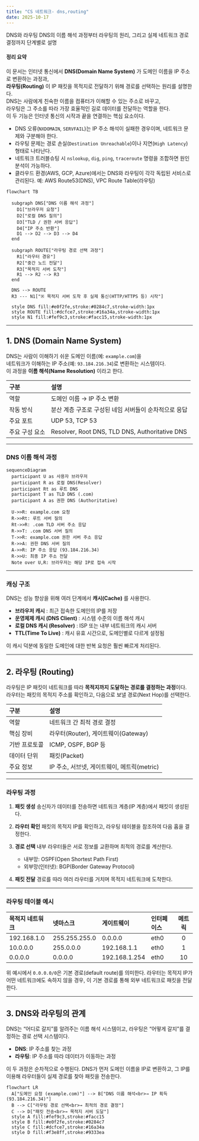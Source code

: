 ```yaml
---
title: "CS 네트워크- dns,routing"
date: 2025-10-17
---
```

DNS와 라우팅
DNS의 이름 해석 과정부터 라우팅의 원리, 그리고 실제 네트워크 경로 결정까지 단계별로 설명


#### 정리 요약

이 문서는 인터넷 통신에서 **DNS(Domain Name System)** 가 도메인 이름을 IP 주소로 변환하는 과정과,  
**라우팅(Routing)** 이 IP 패킷을 목적지로 전달하기 위해 경로를 선택하는 원리를 설명한다.  
DNS는 사람에게 친숙한 이름을 컴퓨터가 이해할 수 있는 주소로 바꾸고,  
라우팅은 그 주소를 따라 가장 효율적인 길로 데이터를 전달하는 역할을 한다.  
이 두 기능은 인터넷 통신의 시작과 끝을 연결하는 핵심 요소이다.


* DNS 오류(`NXDOMAIN`, `SERVFAIL`)는 IP 주소 해석이 실패한 경우이며, 네트워크 문제와 구분해야 한다.
* 라우팅 문제는 경로 손실(`Destination Unreachable`)이나 지연(`High Latency`) 형태로 나타난다.
* 네트워크 트러블슈팅 시 `nslookup`, `dig`, `ping`, `traceroute` 명령을 조합하면 원인 분석이 가능하다.
* 클라우드 환경(AWS, GCP, Azure)에서는 DNS와 라우팅이 각각 독립된 서비스로 관리된다.
  예: AWS Route53(DNS), VPC Route Table(라우팅)

```mermaid
flowchart TB

  subgraph DNS["DNS 이름 해석 과정"]
    D1["브라우저 요청"]
    D2["로컬 DNS 질의"]
    D3["TLD / 권한 서버 응답"]
    D4["IP 주소 반환"]
    D1 --> D2 --> D3 --> D4
  end

  subgraph ROUTE["라우팅 경로 선택 과정"]
    R1["라우터 경유"]
    R2["중간 노드 전달"]
    R3["목적지 서버 도착"]
    R1 --> R2 --> R3
  end

  DNS --> ROUTE
  R3 --- N1["※ 목적지 서버 도착 후 실제 통신(HTTP/HTTPS 등) 시작"]

  style DNS fill:#e0f2fe,stroke:#0284c7,stroke-width:1px
  style ROUTE fill:#dcfce7,stroke:#16a34a,stroke-width:1px
  style N1 fill:#fef9c3,stroke:#facc15,stroke-width:1px

```

---

## 1. DNS (Domain Name System)

DNS는 사람이 이해하기 쉬운 도메인 이름(예: `example.com`)을  
네트워크가 이해하는 IP 주소(예: `93.184.216.34`)로 변환하는 시스템이다.  
이 과정을 **이름 해석(Name Resolution)** 이라고 한다.

| 구분 | 설명 |
|:--|:--|
| 역할 | 도메인 이름 → IP 주소 변환 |
| 작동 방식 | 분산 계층 구조로 구성된 네임 서버들이 순차적으로 응답 |
| 주요 포트 | UDP 53, TCP 53 |
| 주요 구성 요소 | Resolver, Root DNS, TLD DNS, Authoritative DNS |

---

### DNS 이름 해석 과정

```mermaid
sequenceDiagram
  participant U as 사용자 브라우저
  participant R as 로컬 DNS(Resolver)
  participant Rt as 루트 DNS
  participant T as TLD DNS (.com)
  participant A as 권한 DNS (Authoritative)

  U->>R: example.com 요청
  R->>Rt: 루트 서버 질의
  Rt->>R: .com TLD 서버 주소 응답
  R->>T: .com DNS 서버 질의
  T->>R: example.com 권한 서버 주소 응답
  R->>A: 권한 DNS 서버 질의
  A->>R: IP 주소 응답 (93.184.216.34)
  R->>U: 최종 IP 주소 전달
  Note over U,R: 브라우저는 해당 IP로 접속 시작
```

---

### 캐싱 구조

DNS는 성능 향상을 위해 여러 단계에서 **캐시(Cache)** 를 사용한다.

* **브라우저 캐시** : 최근 접속한 도메인의 IP를 저장
* **운영체제 캐시 (DNS Client)** : 시스템 수준의 이름 해석 캐시
* **로컬 DNS 캐시 (Resolver)** : ISP 또는 내부 네트워크의 캐시 서버
* **TTL(Time To Live)** : 캐시 유효 시간으로, 도메인별로 다르게 설정됨

이 캐시 덕분에 동일한 도메인에 대한 반복 요청은 훨씬 빠르게 처리된다.

---

## 2. 라우팅 (Routing)

라우팅은 IP 패킷이 네트워크를 따라 **목적지까지 도달하는 경로를 결정하는 과정**이다.
라우터는 패킷의 목적지 주소를 확인하고, 다음으로 보낼 경로(Next Hop)를 선택한다.

| 구분      | 설명                             |
| :------ | :----------------------------- |
| 역할      | 네트워크 간 최적 경로 결정                |
| 핵심 장비   | 라우터(Router), 게이트웨이(Gateway)    |
| 기반 프로토콜 | ICMP, OSPF, BGP 등              |
| 데이터 단위  | 패킷(Packet)                     |
| 주요 정보   | IP 주소, 서브넷, 게이트웨이, 메트릭(metric) |

---

### 라우팅 과정

1. **패킷 생성**
   송신자가 데이터를 전송하면 네트워크 계층(IP 계층)에서 패킷이 생성된다.
2. **라우터 확인**
   패킷의 목적지 IP를 확인하고, 라우팅 테이블을 참조하여 다음 홉을 결정한다.
3. **경로 선택**
   내부 라우터들은 서로 정보를 교환하며 최적의 경로를 계산한다.

   * 내부망: OSPF(Open Shortest Path First)
   * 외부망(인터넷): BGP(Border Gateway Protocol)
4. **패킷 전달**
   경로를 따라 여러 라우터를 거치며 목적지 네트워크에 도착한다.

---

### 라우팅 테이블 예시

| 목적지 네트워크    | 넷마스크          | 게이트웨이         | 인터페이스 | 메트릭 |
| :---------- | :------------ | :------------ | :---- | :-: |
| 192.168.1.0 | 255.255.255.0 | 0.0.0.0       | eth0  |  0  |
| 10.0.0.0    | 255.0.0.0     | 192.168.1.1   | eth0  |  1  |
| 0.0.0.0     | 0.0.0.0       | 192.168.1.254 | eth0  |  10 |

위 예시에서 `0.0.0.0/0`은 기본 경로(default route)를 의미한다.
라우터는 목적지 IP가 어떤 네트워크에도 속하지 않을 경우,
이 기본 경로를 통해 외부 네트워크로 패킷을 전달한다.

---

## 3. DNS와 라우팅의 관계

DNS는 “어디로 갈지”를 알려주는 이름 해석 시스템이고,
라우팅은 “어떻게 갈지”를 결정하는 경로 선택 시스템이다.

* **DNS**: IP 주소를 찾는 과정
* **라우팅**: IP 주소를 따라 데이터가 이동하는 과정

이 두 과정은 순차적으로 수행된다.
DNS가 먼저 도메인 이름을 IP로 변환하고,
그 IP를 이용해 라우터들이 실제 경로를 찾아 패킷을 전송한다.

```mermaid
flowchart LR
  A["도메인 요청 (example.com)"] --> B["DNS 이름 해석<br>→ IP 획득 (93.184.216.34)"]
  B --> C["라우팅 경로 선택<br>→ 최적의 경로 결정"]
  C --> D["패킷 전송<br>→ 목적지 서버 도달"]
  style A fill:#fef9c3,stroke:#facc15
  style B fill:#e0f2fe,stroke:#0284c7
  style C fill:#dcfce7,stroke:#16a34a
  style D fill:#f3e8ff,stroke:#9333ea
```
